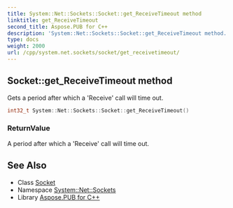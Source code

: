 ```yaml
---
title: System::Net::Sockets::Socket::get_ReceiveTimeout method
linktitle: get_ReceiveTimeout
second_title: Aspose.PUB for C++
description: 'System::Net::Sockets::Socket::get_ReceiveTimeout method. Gets a period after which a ''Receive'' call will time out in C++.'
type: docs
weight: 2000
url: /cpp/system.net.sockets/socket/get_receivetimeout/
---
```

## Socket::get_ReceiveTimeout method


Gets a period after which a 'Receive' call will time out.

```cpp
int32_t System::Net::Sockets::Socket::get_ReceiveTimeout()
```


### ReturnValue

A period after which a 'Receive' call will time out.

## See Also

* Class [Socket](../)
* Namespace [System::Net::Sockets](../../)
* Library [Aspose.PUB for C++](../../../)
